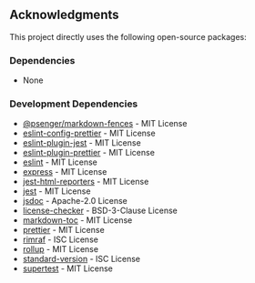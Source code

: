 
## Acknowledgments

This project directly uses the following open-source packages:

### Dependencies

- None

### Development Dependencies

- [@psenger/markdown-fences](https://github.com/psenger/markdown-fences) - MIT License
- [eslint-config-prettier](https://github.com/prettier/eslint-config-prettier) - MIT License
- [eslint-plugin-jest](https://github.com/jest-community/eslint-plugin-jest) - MIT License
- [eslint-plugin-prettier](https://github.com/prettier/eslint-plugin-prettier) - MIT License
- [eslint](https://github.com/eslint/eslint) - MIT License
- [express](https://github.com/expressjs/express) - MIT License
- [jest-html-reporters](https://github.com/Hazyzh/jest-html-reporters) - MIT License
- [jest](https://github.com/jestjs/jest) - MIT License
- [jsdoc](https://github.com/jsdoc/jsdoc) - Apache-2.0 License
- [license-checker](https://github.com/davglass/license-checker) - BSD-3-Clause License
- [markdown-toc](https://github.com/jonschlinkert/markdown-toc) - MIT License
- [prettier](https://github.com/prettier/prettier) - MIT License
- [rimraf](https://github.com/isaacs/rimraf) - ISC License
- [rollup](https://github.com/rollup/rollup) - MIT License
- [standard-version](https://github.com/conventional-changelog/standard-version) - ISC License
- [supertest](https://github.com/ladjs/supertest) - MIT License
